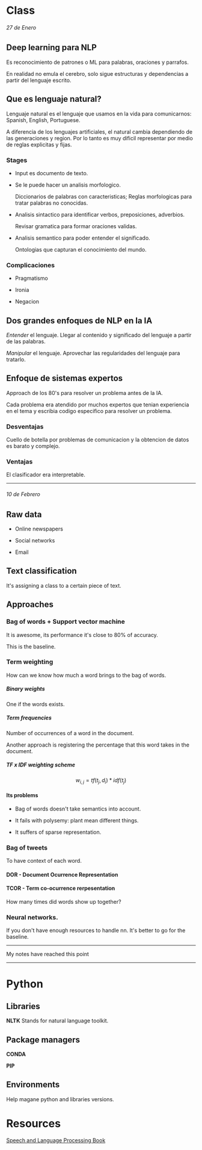 # Class 


###### 27 de Enero


## Deep learning para NLP

Es reconocimiento de patrones o ML para palabras, oraciones y parrafos.

En realidad no emula el cerebro, solo sigue estructuras y dependencias a partir del lenguaje escrito. 

## Que es lenguaje natural? 

Lenguaje natural es el lenguaje que usamos en la vida para comunicarnos: Spanish, English, Portuguese.

A diferencia de los lenguajes artificiales, el natural cambia dependiendo de las generaciones y region. Por lo tanto es muy dificil representar por medio de reglas explicitas y fijas.

### Stages

- Input es documento de texto.

- Se le puede hacer un analisis morfologico. 

    Diccionarios de palabras con caracteristicas; Reglas morfologicas para tratar palabras no conocidas.

- Analisis sintactico para identificar verbos, preposiciones, adverbios.

    Revisar gramatica para formar oraciones validas.

- Analisis semantico para poder entender el significado. 

    Ontologias que capturan el conocimiento del mundo.

### Complicaciones

- Pragmatismo

- Ironia 

- Negacion

## Dos grandes enfoques de NLP en la IA

*Entender* el lenguaje. Llegar al contenido y significado del lenguaje a partir de las palabras.

*Manipular* el lenguaje. Aprovechar las regularidades del lenguaje para tratarlo.

## Enfoque de sistemas expertos

Approach de los 80's para resolver un problema antes de la IA.

Cada problema era atendido por muchos expertos que tenian experiencia en el tema y escribia codigo especifico para resolver un problema.

### Desventajas

Cuello de botella por problemas de comunicacion y la obtencion de datos es barato y complejo.

### Ventajas

El clasificador era interpretable.

---

###### 10 de Febrero

## Raw data

- Online newspapers 

- Social networks

- Email

## Text classification

It's assigning a class to a certain piece of text.

## Approaches

### Bag of words + Support vector machine

It is awesome, its performance it's close to 80% of accuracy.

This is the baseline.

### Term weighting

How can we know how much a word brings to the bag of words.

##### Binary weights

One if the words exists. 

##### Term frequencies

Number of occurrences of a word in the document.

Another approach is registering the percentage that this word takes in the document.

##### TF x IDF weighting scheme

$$w_{i, j} = tf(t_j, d_i) * idf(t_j)$$

#### Its problems

- Bag of words doesn't take semantics into account.

- It fails with polysemy: plant mean different things.

- It suffers of sparse representation.

### Bag of tweets

To have context of each word.

#### DOR - Document Ocurrence Representation

#### TCOR - Term co-ocurrence rerpesentation

How many times did words show up together?

### Neural networks.

If you don't have enough resources to handle nn. It's better to go for the baseline. 

---
My notes have reached this point

---

# Python

## Libraries

**NLTK** Stands for natural language toolkit.

## Package managers

**CONDA**

**PIP**

## Environments

Help magane python and libraries versions.

# Resources

[Speech and Language Processing Book](https://web.stanford.edu/~jurafsky/slp3/)